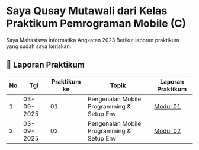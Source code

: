 # Saya Qusay Mutawali dari Kelas Praktikum Pemrograman Mobile (C)

Saya Mahasiswa Informatika Angkatan 2023
Berikut laporan praktikum yang sudah saya kerjakan:

## 📑 Laporan Praktikum

| No | Tgl        | Praktikum ke | Topik                                      | Laporan Praktikum    | 
|----|------------|--------------|--------------------------------------------|-------------|
| 1  | 03-09-2025 | 01           | Pengenalan Mobile Programming & Setup Env  | [Modul 01](link_modul_01) | 
| 2  | 03-09-2025 | 02           | Pengenalan Mobile Programming & Setup Env  | [Modul 02](link_modul_02) | 
